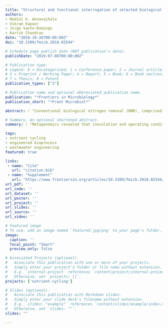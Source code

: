 ```yaml
---
title: "Structural and functional interrogation of selected biological nitrogen removal systems in the United States, Denmark, and Singapore using shotgun metagenomics"
authors:
- Medini K. Annavajhala
- Vikram Kapoor
- Jorge Santo-Domingo
- Kartik Chandran
date: "2018-10-26T00:00:00Z"
doi: "10.3389/fmicb.2018.02544"

# Schedule page publish date (NOT publication's date).
publishDate: "2019-07-06T00:00:00Z"

# Publication type.
# Legend: 0 = Uncategorized; 1 = Conference paper; 2 = Journal article;
# 3 = Preprint / Working Paper; 4 = Report; 5 = Book; 6 = Book section;
# 7 = Thesis; 8 = Patent
publication_types: ["2"]

# Publication name and optional abbreviated publication name.
publication: "*Frontiers in Microbiology*"
publication_short: "*Front Microbiol*"

abstract: ! "Conventional biological nitrogen removal (BNR), comprised of nitrification and denitrification, is traditionally employed in wastewater treatment plants (WWTPs) to prevent eutrophication in receiving water bodies. More recently, the combination of selective ammonia to nitrite oxidation (nitritation) and autotrophic anaerobic ammonia oxidation (anammox), collectively termed deammonification, has also emerged as a possible energy- and cost-effective BNR alternative. Herein, we analyzed microbial diversity and functional potential within 13 BNR processes in the United States, Denmark, and Singapore operated with varying reactor configuration, design, and operational parameters. Using next-generation sequencing and metagenomics, gene-coding regions were aligned against a custom protein database expanded to include all published aerobic ammonia oxidizing bacteria (AOB), nitrite oxidizing bacteria (NOB), anaerobic ammonia oxidizing bacteria (AMX), and complete ammonia oxidizing bacteria (CMX). Overall contributions of these N-cycle bacteria to the total functional potential of each reactor was determined, as well as that of several organisms associated with denitrification and/or structural integrity of microbial aggregates (biofilm or granules). The potential for these engineered processes to foster a broad spectrum of microbial catabolic, anabolic, and carbon assimilation transformations was elucidated. Seeded sidestream DEMON® deammonification systems and single-stage nitritation-anammox moving bed biofilm reactors (MBBRs) and a mainstream Cleargreen reactor designed to enrich in AOB and AMX showed lower enrichment in AMX functionality than an enriched two-stage nitritation-anammox MBBR system treating mainstream wastewater. Conventional BNR systems in Singapore and the United States had distinct metagenomes, especially relating to AOB. A hydrocyclone process designed to recycle biomass granules for mainstream BNR contained almost identical structural and functional characteristics in the overflow, underflow, and inflow of mixed liquor (ALT) rather than the expected selective enrichment of specific nitrifying or AMX organisms. Inoculum used to seed a sidestream deammonification process unexpectedly contained <10% of total coding regions assigned to AMX. These results suggest the operating conditions of engineered bioprocesses shape the resident microbial structure and function far more than the bioprocess configuration itself. We also highlight the advantage of a systems- and metagenomics-based interrogation of both the microbial structure and potential function therein over targeting of individual populations or specific genes."

# Summary. An optional shortened abstract.
summary: ! "Metagenomics revealed that inoculation and operating conditions of engineered bioprocesses shape the resident microbial structure and function far more than the bioprocess configuration."

tags:
- nutrient cycling
- engineered bioprocess
- wastewater engineering
featured: true

links:
 - name: "Cite"
   url: "citation.bib"
 - name: "Supplement"
   url: "https://www.frontiersin.org/articles/10.3389/fmicb.2018.02544/full#supplementary-material"
url_pdf: ''
url_code: ''
url_dataset: ''
url_poster: ''
url_project: ''
url_slides: ''
url_source: ''
url_video: ''

# Featured image
# To use, add an image named `featured.jpg/png` to your page's folder. 
image:
  caption: ''
  focal_point: "Smart"
  preview_only: false

# Associated Projects (optional).
#   Associate this publication with one or more of your projects.
#   Simply enter your project's folder or file name without extension.
#   E.g. `internal-project` references `content/project/internal-project/index.md`.
#   Otherwise, set `projects: []`.
projects: ['nutrient-cycling']

# Slides (optional).
#   Associate this publication with Markdown slides.
#   Simply enter your slide deck's filename without extension.
#   E.g. `slides: "example"` references `content/slides/example/index.md`.
#   Otherwise, set `slides: ""`.
slides: ""

---
```

